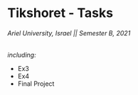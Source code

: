 # Tikshoret - Tasks

###### Ariel University, Israel || Semester B, 2021

_including:_
* Ex3 
* Ex4 
* Final Project
